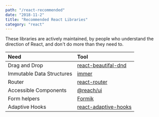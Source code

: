 ```yaml
---
path: "/react-recommended"
date: "2018-11-2"
title: "Recommended React Libraries"
category: "react"
---
```


These libraries are actively maintained, by people who understand the direction of React, and don't do more than they need to.

<div class="remark-table">

| Need                      | Tool                                                                             |
| :------------------------ | :------------------------------------------------------------------------------- |
| Drag and Drop             | [react-beautifal-dnd](https://github.com/atlassian/react-beautiful-dnd)          |
| Immutable Data Structures | [immer](https://github.com/mweststrate/immer)                                    |
| Router                    | [react-router](https://reacttraining.com/react-router/)                         |
| Accessible Components     | [@reach/ui](https://ui.reach.tech/)                                              |
| Form helpers              | [Formik](https://jaredpalmer.com/formik)                                         |
| Adaptive Hooks            | [react-adaptive-hooks](https://github.com/GoogleChromeLabs/react-adaptive-hooks) |
